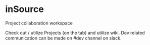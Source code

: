 # inSource
Project collaboration workspace

Check out / utilize Projects (on the tab) and utilize wiki.
Dev related communication can be made on #dev channel on slack.
